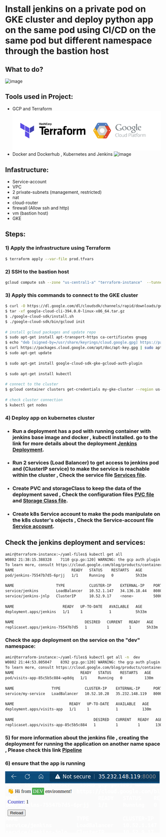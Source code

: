 # Install jenkins on a private pod on GKE cluster and deploy python app on the same pod using CI/CD on the same pod but different namespace through the bastion host
## What to do?
![image](./'Whattodo?'/img1.png)
## Tools used in Project:
- GCP and Terraform
![image](./img1.png)
- Docker and Dockerhub , Kubernetes  and Jenkins
![image](/home/amir/whattodoo?/Whattodo?/img1.png)
## Infastructure: 
- Service-account
- VPC
- 2 private-subnets (management, restricted)
- nat
- cloud-router
- firewall (Allow ssh and http)
- vm (bastion host)
- GKE 

## Steps:
### 1) Apply the infrastructure using Terraform 
```bash
$ terraform apply --var-file prod.tfvars
```
### 2) SSH to the bastion host
```bash
gcloud compute ssh --zone "us-central1-a" "terraform-instance"  --tunnel-through-iap --project "gcp-project-356819"
```
### 3) Apply this commands to connect to the GKE cluster
```bash
$ curl -O https://dl.google.com/dl/cloudsdk/channels/rapid/downloads/google-cloud-cli-394.0.0-linux-x86_64.tar.gz
$ tar -xf google-cloud-cli-394.0.0-linux-x86_64.tar.gz
$ ./google-cloud-sdk/install.sh
$ ./google-cloud-sdk/bin/gcloud init

# install gcloud packages and update repo
$ sudo apt-get install apt-transport-https ca-certificates gnupg
$ echo "deb [signed-by=/usr/share/keyrings/cloud.google.gpg] https://packages.cloud.google.com/apt cloud-sdk main" | sudo tee -a /etc/apt/sources.list.d/google-cloud-sdk.list
$ curl https://packages.cloud.google.com/apt/doc/apt-key.gpg | sudo apt-key --keyring /usr/share/keyrings/cloud.google.gpg add -
$ sudo apt-get update

$ sudo apt-get install google-cloud-sdk-gke-gcloud-auth-plugin

$ sudo apt-get install kubectl

# connect to the cluster
$ gcloud container clusters get-credentials my-gke-cluster --region us-central1 --project gcp-project-356819

# check cluster connection 
$ kubectl get nodes
```
### 4) Deploy app on kubernetes cluster
- ###  Run a deployment has a pod with running container with jenkins base image and docker , kubectl installed. go to the link for more details about the deployment [Jenkins Deployment](https://github.com/AmeerHossam/Final-Project-ITI/blob/master/Deployment-jenkins/jen-deployment.yaml).
- ### Run 2  services (Load Balancer) to get access to jenkins pod  and (ClusterIP service) to make the service is reachable within the cluster , Check the service file [Services file](https://github.com/AmeerHossam/Final-Project-ITI/blob/master/Deployment-jenkins/services.yaml).
- ### Create PVC and storageClass to keep the data of the deployment saved , Check the configuration files [PVC file](https://github.com/AmeerHossam/Final-Project-ITI/blob/master/Deployment-jenkins/PVC.yaml) and [Storage Class file](https://github.com/AmeerHossam/Final-Project-ITI/blob/master/Deployment-jenkins/storageClass.yaml).
- ### Create  k8s Service account to make the pods manipulate on the k8s cluster's objects , Check the Service-account file [Service account](https://github.com/AmeerHossam/Final-Project-ITI/blob/master/Deployment-jenkins/service-account.yaml).

## Check the jenkins deployment and services:
```bash
amir@terraform-instance:~/yaml-files$ kubectl get all
W0802 21:38:15.388328    7110 gcp.go:120] WARNING: the gcp auth plugin is deprecated in v1.22+, unavailable in v1.25+; use gcloud instead.
To learn more, consult https://cloud.google.com/blog/products/containers-kubernetes/kubectl-auth-changes-in-gke
NAME                          READY   STATUS    RESTARTS   AGE
pod/jenkins-75547b7d5-6prjj   1/1     Running   0          5h33m

NAME                   TYPE           CLUSTER-IP    EXTERNAL-IP    PORT(S)          AGE
service/jenkins        LoadBalancer   10.52.1.147   34.136.18.44   8080:31243/TCP   7h15m
service/jenkins-jnlp   ClusterIP      10.52.9.17    <none>         50000/TCP        7h15m

NAME                      READY   UP-TO-DATE   AVAILABLE   AGE
deployment.apps/jenkins   1/1     1            1           5h33m

NAME                                DESIRED   CURRENT   READY   AGE
replicaset.apps/jenkins-75547b7d5   1         1         1       5h33m

```

### Check the app deployment on  the service on the "dev"  namespace:
```bash
amir@terraform-instance:~/yaml-files$ kubectl get all -n  dev
W0802 21:44:53.805047    8392 gcp.go:120] WARNING: the gcp auth plugin is deprecated in v1.22+, unavailable in v1.25+; use gcloud instead.
To learn more, consult https://cloud.google.com/blog/products/containers-kubernetes/kubectl-auth-changes-in-gke
NAME                              READY   STATUS    RESTARTS   AGE
pod/visits-app-85c5b5c884-wp8dq   1/1     Running   0          130m

NAME                 TYPE           CLUSTER-IP    EXTERNAL-IP      PORT(S)          AGE
service/my-service   LoadBalancer   10.52.10.28   35.232.148.119   8000:30020/TCP   5h30m

NAME                         READY   UP-TO-DATE   AVAILABLE   AGE
deployment.apps/visits-app   1/1     1            1           130m

NAME                                    DESIRED   CURRENT   READY   AGE
replicaset.apps/visits-app-85c5b5c884   1         1         1       130m
```
### 5) for more information about the jenkins file , creating the deployment for running the application on another name space , Please check this link [Pipeline](https://github.com/AmeerHossam/Final-Pipe)

### 6) ensure that the app is running
![image](./img3.png)
